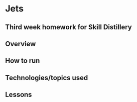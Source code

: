 # Jets

## Third week homework for Skill Distillery

## Overview

## How to run

## Technologies/topics used


## Lessons

